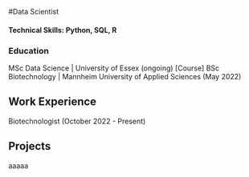 #Data Scientist




#### Technical Skills: Python, SQL, R

### Education

MSc Data Science | University of Essex (ongoing) [Course] 
BSc Biotechnology | Mannheim University of Applied Sciences (May 2022)

## Work Experience

Biotechnologist (October 2022 - Present)

## Projects

aaaaa
